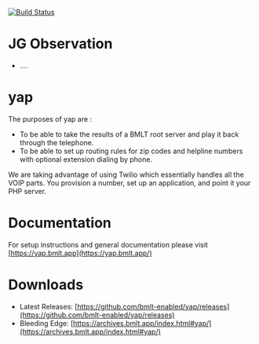 [![Build Status](https://travis-ci.org/bmlt-enabled/yap.svg?branch=master)](https://travis-ci.org/bmlt-enabled/yap)

# JG Observation #
* ....

# yap

The purposes of yap are :
* To be able to take the results of a BMLT root server and play it back through the telephone.  
* To be able to set up routing rules for zip codes and helpline numbers with optional extension dialing by phone.

We are taking advantage of using Twilio which essentially handles all the VOIP parts.  You provision a number, set up an application, and point it your PHP server.

# Documentation

For setup instructions and general documentation please visit [https://yap.bmlt.app](https://yap.bmlt.app/)

# Downloads

* Latest Releases: [https://github.com/bmlt-enabled/yap/releases](https://github.com/bmlt-enabled/yap/releases)
* Bleeding Edge: [https://archives.bmlt.app/index.html#yap/](https://archives.bmlt.app/index.html#yap/)
